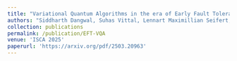 ```yaml
---
title: "Variational Quantum Algorithms in the era of Early Fault Tolerance"
authors: "Siddharth Dangwal, Suhas Vittal, Lennart Maximillian Seifert, Frederic T. Chong, Gokul Subramanian Ravi"
collection: publications
permalink: /publication/EFT-VQA
venue: 'ISCA 2025'
paperurl: 'https://arxiv.org/pdf/2503.20963'
---
```

